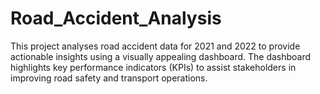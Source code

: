 # Road_Accident_Analysis
This project analyses road accident data for 2021 and 2022 to provide actionable insights using a visually appealing dashboard. The dashboard highlights key performance indicators (KPIs) to assist stakeholders in improving road safety and transport operations.
